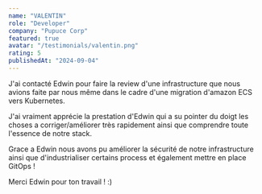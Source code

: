 ```yaml
---
name: "VALENTIN"
role: "Developer"
company: "Pupuce Corp"
featured: true
avatar: "/testimonials/valentin.png"
rating: 5
publishedAt: "2024-09-04"
---
```


J'ai contacté Edwin pour faire la review d'une infrastructure que nous avions faite par nous même dans le cadre d'une migration d'amazon ECS vers Kubernetes.

J'ai vraiment apprécie la prestation d'Edwin qui a su pointer du doigt les choses a corriger/améliorer très rapidement ainsi que comprendre toute l'essence de notre stack.

Grace a Edwin nous avons pu améliorer la sécurité de notre infrastructure ainsi que d'industrialiser certains process et également mettre en place GitOps !

Merci Edwin pour ton travail ! :)